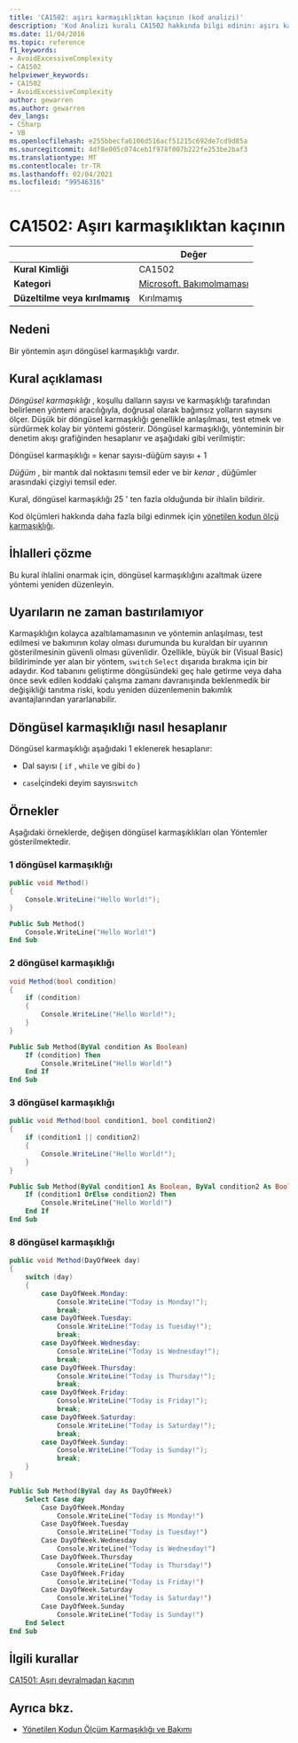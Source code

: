 ```yaml
---
title: 'CA1502: aşırı karmaşıklıktan kaçının (kod analizi)'
description: 'Kod Analizi kuralı CA1502 hakkında bilgi edinin: aşırı karmaşıklıktan kaçının'
ms.date: 11/04/2016
ms.topic: reference
f1_keywords:
- AvoidExcessiveComplexity
- CA1502
helpviewer_keywords:
- CA1502
- AvoidExcessiveComplexity
author: gewarren
ms.author: gewarren
dev_langs:
- CSharp
- VB
ms.openlocfilehash: e255bbecfa6106d516acf51215c692de7cd9d85a
ms.sourcegitcommit: 4df8e005c074ceb1f978f007b222fe253be2baf3
ms.translationtype: MT
ms.contentlocale: tr-TR
ms.lasthandoff: 02/04/2021
ms.locfileid: "99546316"
---
```

# <a name="ca1502-avoid-excessive-complexity"></a>CA1502: Aşırı karmaşıklıktan kaçının

| | Değer |
|-|-|
| **Kural Kimliği** |CA1502|
| **Kategori** |[Microsoft. Bakımolmaması](maintainability-warnings.md)|
| **Düzeltilme veya kırılmamış** |Kırılmamış|

## <a name="cause"></a>Nedeni

Bir yöntemin aşırı döngüsel karmaşıklığı vardır.

## <a name="rule-description"></a>Kural açıklaması

*Döngüsel karmaşıklığı* , koşullu dalların sayısı ve karmaşıklığı tarafından belirlenen yöntemi aracılığıyla, doğrusal olarak bağımsız yolların sayısını ölçer. Düşük bir döngüsel karmaşıklığı genellikle anlaşılması, test etmek ve sürdürmek kolay bir yöntemi gösterir. Döngüsel karmaşıklığı, yönteminin bir denetim akışı grafiğinden hesaplanır ve aşağıdaki gibi verilmiştir:

Döngüsel karmaşıklığı = kenar sayısı-düğüm sayısı + 1

*Düğüm* , bir mantık dal noktasını temsil eder ve bir *kenar* , düğümler arasındaki çizgiyi temsil eder.

Kural, döngüsel karmaşıklığı 25 ' ten fazla olduğunda bir ihlalin bildirir.

Kod ölçümleri hakkında daha fazla bilgi edinmek için [yönetilen kodun ölçü karmaşıklığı](/visualstudio/code-quality/code-metrics-values).

## <a name="how-to-fix-violations"></a>İhlalleri çözme

Bu kural ihlalini onarmak için, döngüsel karmaşıklığını azaltmak üzere yöntemi yeniden düzenleyin.

## <a name="when-to-suppress-warnings"></a>Uyarıların ne zaman bastırılamıyor

Karmaşıklığın kolayca azaltılamamasının ve yöntemin anlaşılması, test edilmesi ve bakımının kolay olması durumunda bu kuraldan bir uyarının gösterilmesinin güvenli olması güvenlidir. Özellikle, büyük bir (Visual Basic) bildiriminde yer alan bir yöntem, `switch` `Select` dışarıda bırakma için bir adaydır. Kod tabanını geliştirme döngüsündeki geç hale getirme veya daha önce sevk edilen koddaki çalışma zamanı davranışında beklenmedik bir değişikliği tanıtma riski, kodu yeniden düzenlemenin bakımlık avantajlarından yararlanabilir.

## <a name="how-cyclomatic-complexity-is-calculated"></a>Döngüsel karmaşıklığı nasıl hesaplanır

Döngüsel karmaşıklığı aşağıdaki 1 eklenerek hesaplanır:

- Dal sayısı ( `if` , `while` ve gibi `do` )

- `case`İçindeki deyim sayısı`switch`

## <a name="examples"></a>Örnekler

Aşağıdaki örneklerde, değişen döngüsel karmaşıklıkları olan Yöntemler gösterilmektedir.

### <a name="cyclomatic-complexity-of-1"></a>1 döngüsel karmaşıklığı

```csharp
public void Method()
{
    Console.WriteLine("Hello World!");
}
```

```vb
Public Sub Method()
    Console.WriteLine("Hello World!")
End Sub
```

### <a name="cyclomatic-complexity-of-2"></a>2 döngüsel karmaşıklığı

```csharp
void Method(bool condition)
{
    if (condition)
    {
        Console.WriteLine("Hello World!");
    }
}
```

```vb
Public Sub Method(ByVal condition As Boolean)
    If (condition) Then
        Console.WriteLine("Hello World!")
    End If
End Sub
```

### <a name="cyclomatic-complexity-of-3"></a>3 döngüsel karmaşıklığı

```csharp
public void Method(bool condition1, bool condition2)
{
    if (condition1 || condition2)
    {
        Console.WriteLine("Hello World!");
    }
}
```

```vb
Public Sub Method(ByVal condition1 As Boolean, ByVal condition2 As Boolean)
    If (condition1 OrElse condition2) Then
        Console.WriteLine("Hello World!")
    End If
End Sub
```

### <a name="cyclomatic-complexity-of-8"></a>8 döngüsel karmaşıklığı

```csharp
public void Method(DayOfWeek day)
{
    switch (day)
    {
        case DayOfWeek.Monday:
            Console.WriteLine("Today is Monday!");
            break;
        case DayOfWeek.Tuesday:
            Console.WriteLine("Today is Tuesday!");
            break;
        case DayOfWeek.Wednesday:
            Console.WriteLine("Today is Wednesday!");
            break;
        case DayOfWeek.Thursday:
            Console.WriteLine("Today is Thursday!");
            break;
        case DayOfWeek.Friday:
            Console.WriteLine("Today is Friday!");
            break;
        case DayOfWeek.Saturday:
            Console.WriteLine("Today is Saturday!");
            break;
        case DayOfWeek.Sunday:
            Console.WriteLine("Today is Sunday!");
            break;
    }
}
```

```vb
Public Sub Method(ByVal day As DayOfWeek)
    Select Case day
        Case DayOfWeek.Monday
            Console.WriteLine("Today is Monday!")
        Case DayOfWeek.Tuesday
            Console.WriteLine("Today is Tuesday!")
        Case DayOfWeek.Wednesday
            Console.WriteLine("Today is Wednesday!")
        Case DayOfWeek.Thursday
            Console.WriteLine("Today is Thursday!")
        Case DayOfWeek.Friday
            Console.WriteLine("Today is Friday!")
        Case DayOfWeek.Saturday
            Console.WriteLine("Today is Saturday!")
        Case DayOfWeek.Sunday
            Console.WriteLine("Today is Sunday!")
    End Select
End Sub
```

## <a name="related-rules"></a>İlgili kurallar

[CA1501: Aşırı devralmadan kaçının](ca1501.md)

## <a name="see-also"></a>Ayrıca bkz.

- [Yönetilen Kodun Ölçüm Karmaşıklığı ve Bakımı](/visualstudio/code-quality/code-metrics-values)
